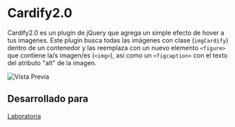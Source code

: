 # Cardify2.0

Cardify2.0 es un plugin de jQuery que agrega un simple efecto de hover a tus imagenes. Este plugin busca todas las imágenes con clase (```imgCardify```) dentro de un contenedor y las reemplaza con un nuevo elemento ```<figure>``` que contiene la/s imagen/es (```<img>```), así como un ```<figcaption>``` con el texto del atributo "alt" de la imagen.

![Vista Previa](https://i.imgur.com/hWFpy2E.png)

## Desarrollado para 

[Laboratoria](http://laboratoria.la)